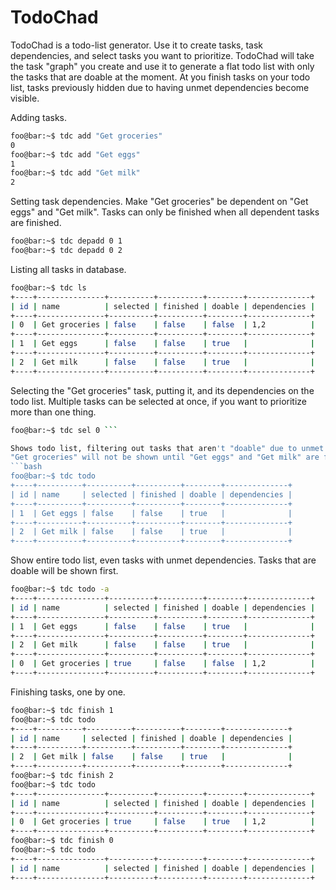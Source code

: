 # TodoChad
TodoChad is a todo-list generator.
Use it to create tasks, task dependencies, and select tasks you want to prioritize. 
TodoChad will take the task "graph" you create and use it to generate a flat todo list
with only the tasks that are doable at the moment.
At you finish tasks on your todo list, tasks previously hidden due to having unmet dependencies become visible.

Adding tasks.
```bash
foo@bar:~$ tdc add "Get groceries"
0
foo@bar:~$ tdc add "Get eggs"
1
foo@bar:~$ tdc add "Get milk"
2
```

Setting task dependencies. 
Make "Get groceries" be dependent on "Get eggs" and "Get milk".
Tasks can only be finished when all dependent tasks are finished.
```bash
foo@bar:~$ tdc depadd 0 1 
foo@bar:~$ tdc depadd 0 2 
```

Listing all tasks in database.
```bash
foo@bar:~$ tdc ls 
+----+---------------+----------+----------+--------+--------------+
| id | name          | selected | finished | doable | dependencies |
+----+---------------+----------+----------+--------+--------------+
| 0  | Get groceries | false    | false    | false  | 1,2          |
+----+---------------+----------+----------+--------+--------------+
| 1  | Get eggs      | false    | false    | true   |              |
+----+---------------+----------+----------+--------+--------------+
| 2  | Get milk      | false    | false    | true   |              |
+----+---------------+----------+----------+--------+--------------+
```

Selecting the "Get groceries" task, putting it, and its dependencies on the todo list.
Multiple tasks can be selected at once, if you want to prioritize more than one thing.
```bash
foo@bar:~$ tdc sel 0 ```

Shows todo list, filtering out tasks that aren't "doable" due to unmet dependencies.
"Get groceries" will not be shown until "Get eggs" and "Get milk" are finished.
```bash
foo@bar:~$ tdc todo 
+----+----------+----------+----------+--------+--------------+
| id | name     | selected | finished | doable | dependencies |
+----+----------+----------+----------+--------+--------------+
| 1  | Get eggs | false    | false    | true   |              |
+----+----------+----------+----------+--------+--------------+
| 2  | Get milk | false    | false    | true   |              |
+----+----------+----------+----------+--------+--------------+
```

Show entire todo list, even tasks with unmet dependencies.
Tasks that are doable will be shown first.
```bash
foo@bar:~$ tdc todo -a
+----+---------------+----------+----------+--------+--------------+
| id | name          | selected | finished | doable | dependencies |
+----+---------------+----------+----------+--------+--------------+
| 1  | Get eggs      | false    | false    | true   |              |
+----+---------------+----------+----------+--------+--------------+
| 2  | Get milk      | false    | false    | true   |              |
+----+---------------+----------+----------+--------+--------------+
| 0  | Get groceries | true     | false    | false  | 1,2          |
+----+---------------+----------+----------+--------+--------------+
```

Finishing tasks, one by one.
```bash
foo@bar:~$ tdc finish 1 
foo@bar:~$ tdc todo 
+----+----------+----------+----------+--------+--------------+
| id | name     | selected | finished | doable | dependencies |
+----+----------+----------+----------+--------+--------------+
| 2  | Get milk | false    | false    | true   |              |
+----+----------+----------+----------+--------+--------------+
foo@bar:~$ tdc finish 2 
foo@bar:~$ tdc todo 
+----+---------------+----------+----------+--------+--------------+
| id | name          | selected | finished | doable | dependencies |
+----+---------------+----------+----------+--------+--------------+
| 0  | Get groceries | true     | false    | true   | 1,2          |
+----+---------------+----------+----------+--------+--------------+
foo@bar:~$ tdc finish 0 
foo@bar:~$ tdc todo 
+----+---------------+----------+----------+--------+--------------+
| id | name          | selected | finished | doable | dependencies |
+----+---------------+----------+----------+--------+--------------+
```
